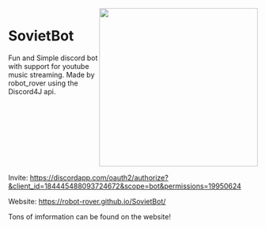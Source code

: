 <div style="display: inline-block"><img align="right" src="https://raw.githubusercontent.com/robot-rover/SovietBot/master/resource/avatars/person.jpeg" height="320" width="320">
<h1> SovietBot </h1>
Fun and Simple discord bot with support for youtube music streaming.
Made by robot_rover using the Discord4J api.
</div>

Invite: <https://discordapp.com/oauth2/authorize?&client_id=184445488093724672&scope=bot&permissions=19950624>

Website: <https://robot-rover.github.io/SovietBot/>

Tons of imformation can be found on the website!
